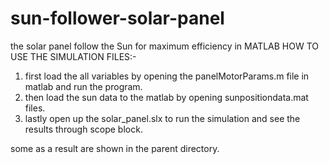 # sun-follower-solar-panel
the solar panel follow the Sun for maximum efficiency in MATLAB
HOW TO USE THE SIMULATION FILES:-
1. first load the all variables by opening the panelMotorParams.m file in matlab and run the program.
2. then load the sun data to the matlab by opening sunpositiondata.mat files.
3. lastly open up the solar_panel.slx to run the simulation and see the results through scope block.

some as a result are shown in the parent directory.
